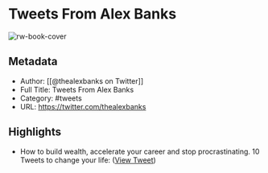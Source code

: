 # Tweets From Alex Banks

![rw-book-cover](https://pbs.twimg.com/profile_images/1825121831868616704/fuy9hj0W.jpg)

## Metadata
- Author: [[@thealexbanks on Twitter]]
- Full Title: Tweets From Alex Banks
- Category: #tweets
- URL: https://twitter.com/thealexbanks

## Highlights
- How to build wealth, accelerate your career and stop procrastinating.
  10 Tweets to change your life: ([View Tweet](https://twitter.com/thealexbanks/status/1505962755286659072))
